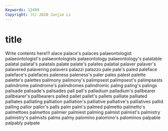 ```yaml
---
Keywords: 12499
Copyright: (C) 2020 Junjie Li
---
```


# title

Write contents here!!!
alace 
palace's 
palaces 
palaeontologist 
palaeontologist's 
palaeontologists 
palaeontology 
palaeontology's 
palatable
palatal 
palatal's 
palatals 
palate 
palate's 
palates 
palatial 
palaver 
palaver's 
palavered
palavering 
palavers 
palazzi 
palazzo 
pale 
pale's 
paled 
paleface 
paleface's 
palefaces
paleness 
paleness's 
paler 
pales 
palest 
palette 
palette's 
palettes 
palimony 
palimony's
palimpsest 
palimpsest's 
palimpsests 
palindrome 
palindrome's 
palindromes 
palindromic 
paling 
paling's 
palings
palisade 
palisade's 
palisades 
pall 
pall's 
palladium 
palladium's 
pallbearer 
pallbearer's 
pallbearers
palled 
pallet 
pallet's 
pallets 
palliate 
palliated 
palliates 
palliating 
palliation 
palliation's
palliative 
palliative's 
palliatives 
pallid 
palling 
pallor 
pallor's 
palls 
palm 
palm's
palmed 
palmetto 
palmetto's 
palmettoes 
palmettos 
palmier 
palmiest 
palming 
palmist 
palmist's
palmistry 
palmistry's 
palmists 
palms 
palmy 
palomino 
palomino's 
palominos 
palpable 
palpably
palpate 
